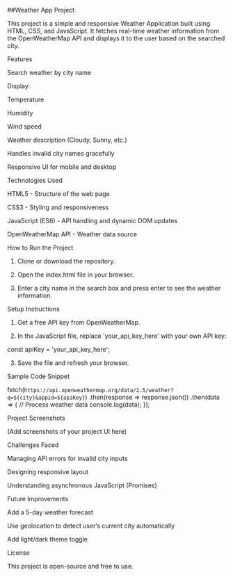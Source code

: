 ##Weather App Project

This project is a simple and responsive Weather Application built using HTML, CSS, and JavaScript. It fetches real-time weather information from the OpenWeatherMap API and displays it to the user based on the searched city.

Features

Search weather by city name

Display:

Temperature

Humidity

Wind speed

Weather description (Cloudy, Sunny, etc.)


Handles invalid city names gracefully

Responsive UI for mobile and desktop


Technologies Used

HTML5 - Structure of the web page

CSS3 - Styling and responsiveness

JavaScript (ES6) - API handling and dynamic DOM updates

OpenWeatherMap API - Weather data source


How to Run the Project

1. Clone or download the repository.


2. Open the index.html file in your browser.


3. Enter a city name in the search box and press enter to see the weather information.



Setup Instructions

1. Get a free API key from OpenWeatherMap.


2. In the JavaScript file, replace 'your_api_key_here' with your own API key:



const apiKey = 'your_api_key_here';

3. Save the file and refresh your browser.



Sample Code Snippet

fetch(`https://api.openweathermap.org/data/2.5/weather?q=${city}&appid=${apiKey}`)
.then(response => response.json())
.then(data => {
    // Process weather data
    console.log(data);
});

Project Screenshots

(Add screenshots of your project UI here)

Challenges Faced

Managing API errors for invalid city inputs

Designing responsive layout

Understanding asynchronous JavaScript (Promises)


Future Improvements

Add a 5-day weather forecast

Use geolocation to detect user’s current city automatically

Add light/dark theme toggle


License

This project is open-source and free to use.